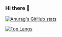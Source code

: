 ### Hi there 👋


[![Anurag's GitHub stats](https://github-readme-stats.vercel.app/api?username=safwaan-menk&count_private=true&show_icons=true&theme=dark)](https://github.com/anuraghazra/github-readme-stats)

[![Top Langs](https://github-readme-stats.vercel.app/api/top-langs/?username=safwaan-menk&count_private=true&show_icons=true&theme=dark&layout=compact)](https://github.com/anuraghazra/github-readme-stats)



<!--
**safwaan-menk/safwaan-menk** is a ✨ _special_ ✨ repository because its `README.md` (this file) appears on your GitHub profile.

Here are some ideas to get you started:

- 🔭 I’m currently working on ...
- 🌱 I’m currently learning ...
- 👯 I’m looking to collaborate on ...
- 🤔 I’m looking for help with ...
- 💬 Ask me about ...
- 📫 How to reach me: ...
- 😄 Pronouns: ...
- ⚡ Fun fact: ...
-->
